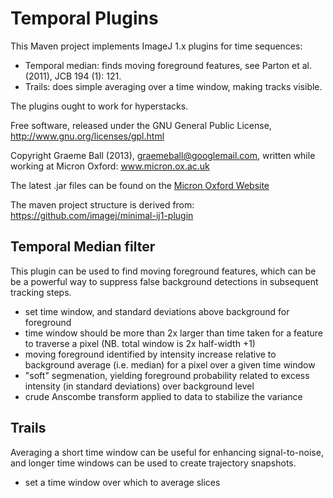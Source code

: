 Temporal Plugins
================

This Maven project implements ImageJ 1.x plugins for time sequences:

* Temporal median: finds moving foreground features, see 
    Parton et al. (2011), JCB 194 (1): 121.
* Trails: does simple averaging over a time window, making tracks visible.

The plugins ought to work for hyperstacks.

Free software, released under the GNU General Public License,
http://www.gnu.org/licenses/gpl.html

Copyright Graeme Ball (2013), graemeball@googlemail.com,
written while working at Micron Oxford: www.micron.ox.ac.uk

The latest .jar files can be found on the [Micron Oxford Website](http://www.micron.ox.ac.uk/microngroup/software/Temporal_plugins.jar)

The maven project structure is derived from:
  https://github.com/imagej/minimal-ij1-plugin
  
Temporal Median filter
----------------------

This plugin can be used to find moving foreground features, which can be
be a powerful way to suppress false background detections in subsequent 
tracking steps.

* set time window, and standard deviations above background for foreground
* time window should be more than 2x larger than time taken for a feature
    to traverse a pixel (NB. total window is 2x half-width +1)
* moving foreground identified by intensity increase relative to background
    average (i.e. median) for a pixel over a given time window
* "soft" segmenation, yielding foreground probability related to excess 
    intensity (in standard deviations) over background level
* crude Anscombe transform applied to data to stabilize the variance

Trails
------

Averaging a short time window can be useful for enhancing signal-to-noise,
and longer time windows can be used to create trajectory snapshots.

* set a time window over which to average slices
